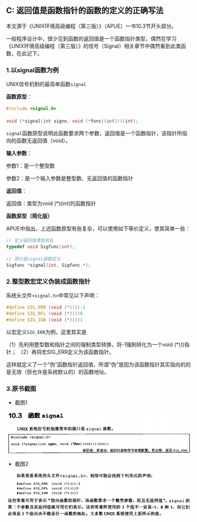 ## C: 返回值是函数指针的函数的定义的正确写法

本文源于《UNIX环境高级编程（第三版）》（APUE）一书10.3节开头部分。

一般程序设计中，很少见到函数的返回值是一个函数指针类型，偶然在学习《UNIX环境高级编程（第三版）》的信号（Signal）相关章节中偶然看到此类函数，在此记下。

### 1.以signal函数为例

UNIX信号机制的最简单函数`signal`

**函数原型**：

```c
#include <signal.h>

void (*signal(int signo, void (*func)(int)))(int);
```

`signal`函数原型说明此函数要求两个参数，返回值是一个函数指针，该指针所指向的函数无返回值（void）。

**输入参数**：

参数1：是一个整型数

参数2：是一个输入参数是整型数、无返回值的函数指针

**返回值**：

返回值：类型为void (*)(int)的函数指针

**函数原型（简化版）**

APUE中指出，上述函数原型有些复杂，可以使用如下等价定义，使其简单一些：

```c
// 定义返回值类型别名
typedef void Sigfunc(int);

// 简化版signal函数定义
Sigfunc *signal(int, Sigfunc *);
```

### 2.整型数宏定义伪装成函数指针

系统头文件`<signal.h>`中常见以下声明：

```c
#define SIG_ERR (void (*)())-1
#define SIG_DFL (void (*)())0
#define SIG_IGN (void (*)())1
```

以宏定义`SIG_ERR`为例，这里其实是

（1）先利用整型数和指针之间的强制类型转换，将-1强制转化为一个void (*)()指针；
（2）再将宏SIG_ERR定义为该函数指针。

这样就定义了一个“伪”函数指针返回值，所谓“伪”是因为该函数指针其实指向的的是无效（但也许是系统默认的）的函数地址。

### 3.原书截图

* 截图1

![](/assets/c021_001.PNG)

* 截图2

![](/assets/c021_002.PNG)

